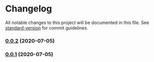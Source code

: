 # Changelog

All notable changes to this project will be documented in this file. See [standard-version](https://github.com/conventional-changelog/standard-version) for commit guidelines.

### [0.0.2](https://git.nativecode.net///compare/v0.0.1...v0.0.2) (2020-07-05)

### [0.0.1](https://git.nativecode.net///compare/v0.0.0...v0.0.1) (2020-07-05)
